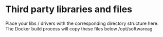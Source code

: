 # Third party libraries and files

Place your libs / drivers with the corresponding directory structure here. The Docker build process will copy these files below /opt/softwareag